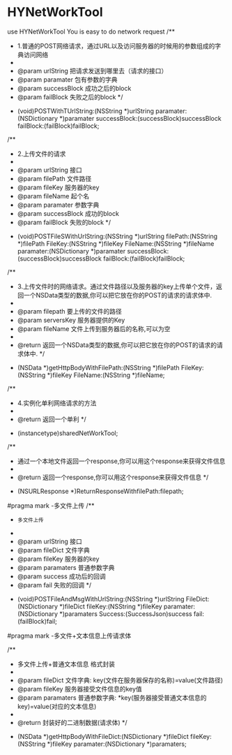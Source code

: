 # HYNetWorkTool
use HYNetWorkTool You is easy to do network request
/**
 *  1.普通的POST网络请求，通过URL以及访问服务器的时候用的参数组成的字典访问网络
 *
 *  @param urlString    把请求发送到哪里去（请求的接口）
 *  @param paramater    包有参数的字典
 *  @param successBlock 成功之后的block
 *  @param failBlock    失败之后的block
 */
- (void)POSTWithTUrlString:(NSString *)urlString
                 paramater:(NSDictionary *)paramater
              successBlock:(successBlock)successBlock
                 failBlock:(failBlock)failBlock;

/**
 *  2.上传文件的请求
 *
 *  @param urlString    接口
 *  @param filePath     文件路径
 *  @param fileKey      服务器的key
 *  @param fileName     起个名
 *  @param paramater    参数字典
 *  @param successBlock 成功的block
 *  @param failBlock    失败的block
 */
- (void)POSTFileSWithUrlString:(NSString *)urlString
                      filePath:(NSString *)filePath
                       FileKey:(NSString *)fileKey
                      FileName:(NSString *)fileName
                     paramater:(NSDictionary *)paramater
                  successBlock:(successBlock)successBlock
                     failBlock:(failBlock)failBlock;

/**
 *  3.上传文件时的网络请求。通过文件路径以及服务器的key上传单个文件，返回一个NSData类型的数据,你可以把它放在你的POST的请求的请求体中.
 *
 *  @param filepath   要上传的文件的路径
 *  @param serversKey 服务器提供的Key
 *  @param fileName   文件上传到服务器后的名称,可以为空
 *
 *  @return 返回一个NSData类型的数据,你可以把它放在你的POST的请求的请求体中.
 */
- (NSData *)getHttpBodyWithFilePath:(NSString *)filePath
                            FileKey:(NSString *)fileKey
                           FileName:(NSString *)fileName;

/**
 *  4.实例化单利网络请求的方法
 *
 *  @return 返回一个单利
 */
+ (instancetype)sharedNetWorkTool;

/**
 *  通过一个本地文件返回一个response,你可以用这个response来获得文件信息
 *
 *  @return 返回一个response,你可以用这个response来获得文件信息
 */
- (NSURLResponse *)ReturnResponseWithfilePath:filepath;

#pragma mark -多文件上传
/**
 *     多文件上传
 *
 *  @param urlString  接口
 *  @param fileDict   文件字典
 *  @param fileKey    服务器的key
 *  @param paramaters 普通参数字典
 *  @param success    成功后的回调
 *  @param fail       失败的回调
 */
- (void)POSTFileAndMsgWithUrlString:(NSString *)urlString
                           FileDict:(NSDictionary *)fileDict
                            fileKey:(NSString *)fileKey
                          paramater:(NSDictionary *)paramaters
                            Success:(SuccessJson)success
                               fail:(failBlock)fail;

#pragma mark -多文件+文本信息上传请求体

/**
 *  多文件上传+普通文本信息 格式封装
 *
 *  @param fileDict   文件字典: key(文件在服务器保存的名称)=value(文件路径)
 *  @param fileKey    服务器接受文件信息的key值
 *  @param paramaters 普通参数字典:
 *key(服务器接受普通文本信息的key)=value(对应的文本信息)
 *
 *  @return 封装好的二进制数据(请求体)
 */
- (NSData *)getHttpBodyWithFileDict:(NSDictionary *)fileDict
                            fileKey:(NSString *)fileKey
                          paramater:(NSDictionary *)paramaters;
